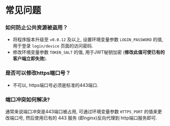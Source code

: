 # 常见问题

### 如何防止公共资源被盗用？
- 将程序版本升级至 `v0.0.12` 及以上, 设置环境变量参数 `LOGIN_PASSWORD` 的值, 用于登录 `login/device` 页面的访问密码.
- 修改环境变量参数 `TOKEN_SALT` 的值, 用于JWT秘钥加密 (**修改此值可使已有的客户端立即失效**).

### 是否可以修改https端口号？
- 不可以, https端口号必须是标准的443端口.

### 端口冲突如何解决?
通常来说端口冲突是443端口被占用, 可通过环境变量参数 `HTTPS_PORT` 的值来更改端口号, 然后使用已有的 443 服务 (即nginx)反向代理到 http端口服务即可.